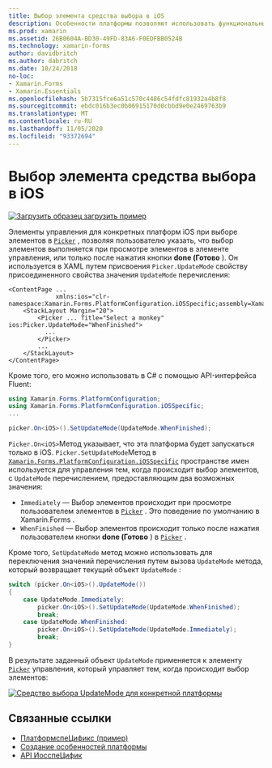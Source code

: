 ```yaml
---
title: Выбор элемента средства выбора в iOS
description: Особенности платформы позволяют использовать функциональные возможности, доступные только на определенной платформе, без реализации пользовательских модулей подготовки отчетов или эффектов. В этой статье объясняется, как использовать особенности платформы iOS, которые используются для управления выбором элементов в средстве выбора.
ms.prod: xamarin
ms.assetid: 26B0604A-BD30-49FD-83A6-F0EDFBB0524B
ms.technology: xamarin-forms
author: davidbritch
ms.author: dabritch
ms.date: 10/24/2018
no-loc:
- Xamarin.Forms
- Xamarin.Essentials
ms.openlocfilehash: 5b7315fce6a51c570c4486c54fdfc81932a4b8f8
ms.sourcegitcommit: ebdc016b3ec0b06915170d0cbbd9e0e2469763b9
ms.translationtype: MT
ms.contentlocale: ru-RU
ms.lasthandoff: 11/05/2020
ms.locfileid: "93372694"
---
```

# <a name="picker-item-selection-on-ios"></a>Выбор элемента средства выбора в iOS

[![Загрузить образец](~/media/shared/download.png) загрузить пример](/samples/xamarin/xamarin-forms-samples/userinterface-platformspecifics)

Элементы управления для конкретных платформ iOS при выборе элементов в [`Picker`](xref:Xamarin.Forms.Picker) , позволяя пользователю указать, что выбор элементов выполняется при просмотре элементов в элементе управления, или только после нажатия кнопки **done (Готово** ). Он используется в XAML путем присвоения `Picker.UpdateMode` свойству присоединенного свойства значения `UpdateMode` перечисления:

```xaml
<ContentPage ...
             xmlns:ios="clr-namespace:Xamarin.Forms.PlatformConfiguration.iOSSpecific;assembly=Xamarin.Forms.Core">
    <StackLayout Margin="20">
        <Picker ... Title="Select a monkey" ios:Picker.UpdateMode="WhenFinished">
          ...
        </Picker>
        ...
    </StackLayout>
</ContentPage>
```

Кроме того, его можно использовать в C# с помощью API-интерфейса Fluent:

```csharp
using Xamarin.Forms.PlatformConfiguration;
using Xamarin.Forms.PlatformConfiguration.iOSSpecific;
...

picker.On<iOS>().SetUpdateMode(UpdateMode.WhenFinished);
```

`Picker.On<iOS>`Метод указывает, что эта платформа будет запускаться только в iOS. `Picker.SetUpdateMode`Метод в [`Xamarin.Forms.PlatformConfiguration.iOSSpecific`](xref:Xamarin.Forms.PlatformConfiguration.iOSSpecific) пространстве имен используется для управления тем, когда происходит выбор элементов, с `UpdateMode` перечислением, предоставляющим два возможных значения:

- `Immediately` — Выбор элементов происходит при просмотре пользователем элементов в [`Picker`](xref:Xamarin.Forms.Picker) . Это поведение по умолчанию в Xamarin.Forms .
- `WhenFinished` — Выбор элементов происходит только после нажатия пользователем кнопки **done (Готово** ) в [`Picker`](xref:Xamarin.Forms.Picker) .

Кроме того, `SetUpdateMode` метод можно использовать для переключения значений перечисления путем вызова `UpdateMode` метода, который возвращает текущий объект `UpdateMode` :

```csharp
switch (picker.On<iOS>().UpdateMode())
{
    case UpdateMode.Immediately:
        picker.On<iOS>().SetUpdateMode(UpdateMode.WhenFinished);
        break;
    case UpdateMode.WhenFinished:
        picker.On<iOS>().SetUpdateMode(UpdateMode.Immediately);
        break;
}
```

В результате заданный объект `UpdateMode` применяется к элементу [`Picker`](xref:Xamarin.Forms.Picker) управления, который управляет тем, когда происходит выбор элементов:

[![Средство выбора UpdateMode для конкретной платформы](picker-selection-images/picker-updatemode.png)](picker-selection-images/picker-updatemode-large.png#lightbox "Средство выбора UpdateMode Platform-Specific")

## <a name="related-links"></a>Связанные ссылки

- [ПлатформспеЦификс (пример)](/samples/xamarin/xamarin-forms-samples/userinterface-platformspecifics)
- [Создание особенностей платформы](~/xamarin-forms/platform/platform-specifics/index.md#creating-platform-specifics)
- [API ИосспеЦифик](xref:Xamarin.Forms.PlatformConfiguration.iOSSpecific)